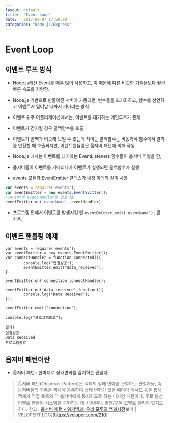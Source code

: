 ```yaml
---
layout: default
title:  "Event Loop"
date:   2017-09-07 17:50:00
categories: "Node.js/Express"
---
```



# Event Loop

## 이벤트 루프 방식
* Node.js에선 Event를 매우 많이 사용하고, 이 때문에 다른 비슷한 기술들보다 훨씬 빠른 속도를 자랑함.
* Node.js 기반으로 만들어진 서버가 가동되면, 변수들을 초기화하고, 함수를 선언하고 이벤트가 일어날 때까지 기다리는 방식
* 이벤트 위주 어플리케이션에서는, 이벤트를 대기하는 메인루프가 존재
* 이벤트가 감지될 경우 콜백함수를 호출
* 이벤트가 콜백과 비슷해 보일 수 있는데 차이는 콜백함수는 비동기식 함수에서 결과를 반환할 때 호출되지만, 이벤트핸들링은 옵저버 패턴에 의해 작동

* Node.js 에서는 이벤트를 대기하는 EventListeners 함수들이 옵저버 역할을 함,
* 옵저버들이 이벤트를 기다리다가 이벤트가 실행되면 콜백함수가 실행
* events 모듈과 EventEmitter 클래스가 내장 아래와 같이 사용
```javascript
var events = require('events');
var eventEmitter = new events.EventEvitter();
//event와 eventHandler를 연동시킴
eventEmitter.on('eventName', eventHandler);
```
* 프로그램 안에서 이벤트를 발생시킬 땐 `eventEmitter.emit(‘eventName’);` 를 사용.

## 이벤트 핸들링 예제
```
var events = require('events');
var eventEmitter = new events.EventEmitter();
var connectHandler = function connected(){
        console.log("연결성공");
        eventEmitter.emit("data_received");
}

eventEmitter.on('connection',onnectHandler);

eventEmitter.on('data_received',function(){
        console.log("Data Received");
});

eventEmitter.emit('connection');

console.log("프로그램종료");
```

```
결과)
연결성공
Data Received
프로그램종료
```



## 옵저버 패턴이란
* 옵저버 패턴 : 한마디로 상태변화를 감지하는 관찰자
> 옵서버 패턴(Observer Pattern)은 객체의 상태 변화를 관찰하는 관찰자들, 즉 옵저버들의 목록을 객체에 등록하여 상태 변화가 있을 때마다 메서드 등을 통해 객체가 직접 목록의 각 옵저버에게 통지하도록 하는 디자인 패턴이다. 주로 분산 이벤트 핸들링 시스템을 구현하는 데 사용된다. 발행/구독 모델로 알려져 있기도 하다.
참고 : [옵서버 패턴 - 위키백과, 우리 모두의 백과사전](https://ko.wikipedia.org/wiki/%EC%98%B5%EC%84%9C%EB%B2%84_%ED%8C%A8%ED%84%B4)보기 | VELOPERT.LOG](https://velopert.com/210)